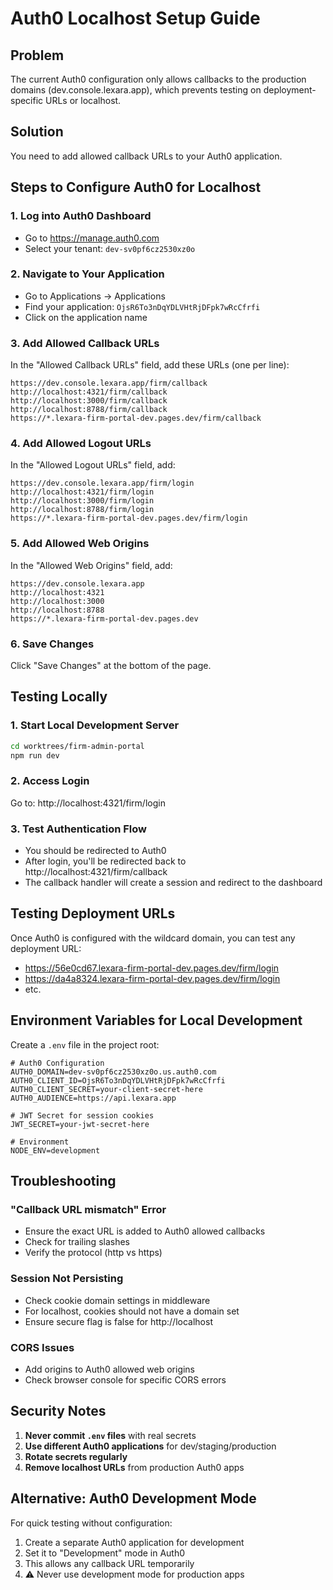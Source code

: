 # Auth0 Localhost Setup Guide

## Problem
The current Auth0 configuration only allows callbacks to the production domains (dev.console.lexara.app), which prevents testing on deployment-specific URLs or localhost.

## Solution
You need to add allowed callback URLs to your Auth0 application.

## Steps to Configure Auth0 for Localhost

### 1. Log into Auth0 Dashboard
- Go to https://manage.auth0.com
- Select your tenant: `dev-sv0pf6cz2530xz0o`

### 2. Navigate to Your Application
- Go to Applications → Applications
- Find your application: `OjsR6To3nDqYDLVHtRjDFpk7wRcCfrfi`
- Click on the application name

### 3. Add Allowed Callback URLs
In the "Allowed Callback URLs" field, add these URLs (one per line):

```
https://dev.console.lexara.app/firm/callback
http://localhost:4321/firm/callback
http://localhost:3000/firm/callback
http://localhost:8788/firm/callback
https://*.lexara-firm-portal-dev.pages.dev/firm/callback
```

### 4. Add Allowed Logout URLs
In the "Allowed Logout URLs" field, add:

```
https://dev.console.lexara.app/firm/login
http://localhost:4321/firm/login
http://localhost:3000/firm/login
http://localhost:8788/firm/login
https://*.lexara-firm-portal-dev.pages.dev/firm/login
```

### 5. Add Allowed Web Origins
In the "Allowed Web Origins" field, add:

```
https://dev.console.lexara.app
http://localhost:4321
http://localhost:3000
http://localhost:8788
https://*.lexara-firm-portal-dev.pages.dev
```

### 6. Save Changes
Click "Save Changes" at the bottom of the page.

## Testing Locally

### 1. Start Local Development Server
```bash
cd worktrees/firm-admin-portal
npm run dev
```

### 2. Access Login
Go to: http://localhost:4321/firm/login

### 3. Test Authentication Flow
- You should be redirected to Auth0
- After login, you'll be redirected back to http://localhost:4321/firm/callback
- The callback handler will create a session and redirect to the dashboard

## Testing Deployment URLs

Once Auth0 is configured with the wildcard domain, you can test any deployment URL:
- https://56e0cd67.lexara-firm-portal-dev.pages.dev/firm/login
- https://da4a8324.lexara-firm-portal-dev.pages.dev/firm/login
- etc.

## Environment Variables for Local Development

Create a `.env` file in the project root:

```env
# Auth0 Configuration
AUTH0_DOMAIN=dev-sv0pf6cz2530xz0o.us.auth0.com
AUTH0_CLIENT_ID=OjsR6To3nDqYDLVHtRjDFpk7wRcCfrfi
AUTH0_CLIENT_SECRET=your-client-secret-here
AUTH0_AUDIENCE=https://api.lexara.app

# JWT Secret for session cookies
JWT_SECRET=your-jwt-secret-here

# Environment
NODE_ENV=development
```

## Troubleshooting

### "Callback URL mismatch" Error
- Ensure the exact URL is added to Auth0 allowed callbacks
- Check for trailing slashes
- Verify the protocol (http vs https)

### Session Not Persisting
- Check cookie domain settings in middleware
- For localhost, cookies should not have a domain set
- Ensure secure flag is false for http://localhost

### CORS Issues
- Add origins to Auth0 allowed web origins
- Check browser console for specific CORS errors

## Security Notes

1. **Never commit `.env` files** with real secrets
2. **Use different Auth0 applications** for dev/staging/production
3. **Rotate secrets regularly**
4. **Remove localhost URLs** from production Auth0 apps

## Alternative: Auth0 Development Mode

For quick testing without configuration:

1. Create a separate Auth0 application for development
2. Set it to "Development" mode in Auth0
3. This allows any callback URL temporarily
4. ⚠️ Never use development mode for production apps